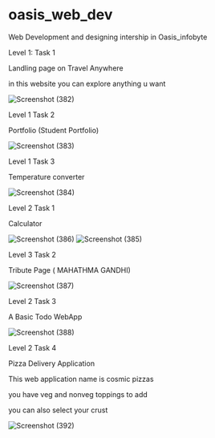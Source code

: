 # oasis_web_dev
Web Development and designing intership in Oasis_infobyte


Level 1: Task 1

Landling page on Travel Anywhere

in this website you can explore anything u want

![Screenshot (382)](https://user-images.githubusercontent.com/83698103/175798926-5f2b8426-dac2-4d35-9831-5f990036cad6.png)


Level 1 Task 2

Portfolio 
  (Student Portfolio)
  
  ![Screenshot (383)](https://user-images.githubusercontent.com/83698103/175799001-8199c2ee-90b3-4be3-aab1-0406ed6494aa.png)


Level 1 Task 3

Temperature converter

![Screenshot (384)](https://user-images.githubusercontent.com/83698103/175799089-cbf377d0-fb07-44c0-883a-2f02d31f4f94.png)


Level 2 Task 1

Calculator

![Screenshot (386)](https://user-images.githubusercontent.com/83698103/175799132-fa7acb14-f291-4ce2-af58-77eded869234.png)
![Screenshot (385)](https://user-images.githubusercontent.com/83698103/175799137-8d1633ff-8ae5-412d-a519-cb21de360e75.png)



Level 3 Task 2

Tribute Page ( MAHATHMA GANDHI)

![Screenshot (387)](https://user-images.githubusercontent.com/83698103/175799154-e0187991-56a8-4dbe-816d-c7f934b454ef.png)


Level 2 Task 3

A Basic Todo WebApp

![Screenshot (388)](https://user-images.githubusercontent.com/83698103/175799203-5a0271ad-5aeb-4752-87e5-16e23e2b6ccc.png)


Level 2  Task 4

Pizza Delivery Application

This web application name is cosmic pizzas 

you have veg and nonveg toppings to add

you can also select your crust



![Screenshot (392)](https://user-images.githubusercontent.com/83698103/175820067-89d97671-2d8b-4417-8875-c2b24b55065b.png)
